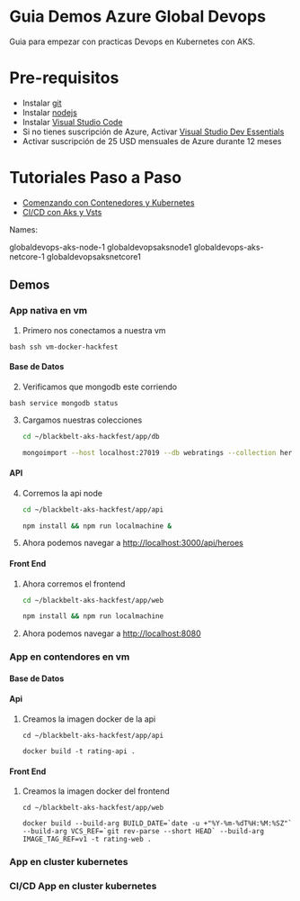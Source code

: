 # Guia Demos Azure Global Devops 

Guia para empezar con practicas Devops en Kubernetes con AKS.

# Pre-requisitos

*	Instalar [git](https://git-scm.com/downloads)
*	Instalar [nodejs](https://nodejs.org/es/download/)
*	Instalar [Visual Studio Code](https://code.visualstudio.com/download)
*	Si no tienes suscripción de Azure, Activar [Visual Studio Dev Essentials](https://www.visualstudio.com/es/dev-essentials/)
*	Activar suscripción de 25 USD mensuales de Azure durante 12 meses

# Tutoriales Paso a Paso

*  [Comenzando con Contenedores y Kubernetes](https://github.com/Azure/blackbelt-aks-hackfest/tree/master/labs/day1-labs
)
* [CI/CD con Aks y Vsts ](https://almvm.azurewebsites.net/labs/vstsextend/kubernetes/)

Names:

globaldevops-aks-node-1
globaldevopsaksnode1
globaldevops-aks-netcore-1
globaldevopsaksnetcore1

## Demos 

### App nativa en vm 

1. Primero nos conectamos a nuestra vm

```bash ssh vm-docker-hackfest ```


#### Base de Datos
2. Verificamos que mongodb este corriendo

```bash service mongodb status ```

3. Cargamos nuestras colecciones

    ```bash
    cd ~/blackbelt-aks-hackfest/app/db

    mongoimport --host localhost:27019 --db webratings --collection heroes --file ./heroes.json --jsonArray && mongoimport --host localhost:27019 --db webratings --collection ratings --file ./ratings.json --jsonArray && mongoimport --host localhost:27019 --db webratings --collection sites --file ./sites.json --jsonArray
    ```


#### API
4.  Corremos la api node

    ```bash
    cd ~/blackbelt-aks-hackfest/app/api

    npm install && npm run localmachine &
    ```

5.  Ahora podemos navegar a <http://localhost:3000/api/heroes>


#### Front End

1.  Ahora corremos el frontend 

    ```bash
    cd ~/blackbelt-aks-hackfest/app/web

    npm install && npm run localmachine
    ```

1.  Ahora podemos navegar a <http://localhost:8080>

### App en contendores en vm 

#### Base de Datos


#### Api

1.  Creamos la imagen docker de la api

    ```
    cd ~/blackbelt-aks-hackfest/app/api

    docker build -t rating-api .
    ```

#### Front End

1.  Creamos la imagen docker del frontend

    ```
    cd ~/blackbelt-aks-hackfest/app/web
    
    docker build --build-arg BUILD_DATE=`date -u +"%Y-%m-%dT%H:%M:%SZ"` --build-arg VCS_REF=`git rev-parse --short HEAD` --build-arg IMAGE_TAG_REF=v1 -t rating-web .
    ```

### App en cluster kubernetes 

### CI/CD App en cluster kubernetes 